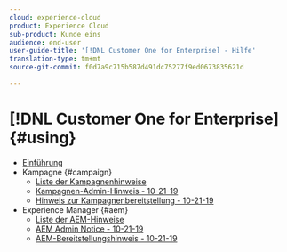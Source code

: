```yaml
---
cloud: experience-cloud
product: Experience Cloud
sub-product: Kunde eins
audience: end-user
user-guide-title: '[!DNL Customer One for Enterprise] - Hilfe'
translation-type: tm+mt
source-git-commit: f0d7a9c715b587d491dc75277f9ed0673835621d

---
```



# [!DNL Customer One for Enterprise] {#using}

+ [Einführung](home.md)
+ Kampagne {#campaign}
   + [Liste der Kampagnenhinweise](campaign-list.md)
   + [Kampagnen-Admin-Hinweis - 10-21-19](campaign-admin.md)
   + [Hinweis zur Kampagnenbereitstellung - 10-21-19](campaign-deploy.md)
+ Experience Manager {#aem}
   + [Liste der AEM-Hinweise](aem-list.md)
   + [AEM Admin Notice - 10-21-19](aem-admin.md)
   + [AEM-Bereitstellungshinweis - 10-21-19](aem-deploy.md)
